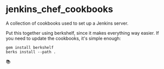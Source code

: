 jenkins_chef_cookbooks
======================

A collection of cookbooks used to set up a Jenkins server.

Put this together using berkshelf, since it makes everything way easier. If you need to update the cookbooks, it's simple enough:

```
gem install berkshelf
berks install --path .
```
:books: